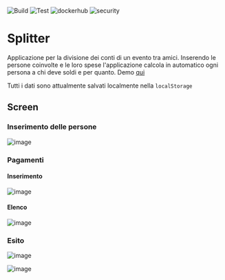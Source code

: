 ![Build](https://github.com/Belingheri/splitter/actions/workflows/webpack.yml/badge.svg)
![Test](https://github.com/Belingheri/splitter/actions/workflows/test.yml/badge.svg)
![dockerhub](https://github.com/Belingheri/splitter/actions/workflows/dockerhub.yml/badge.svg)
![security](https://github.com/Belingheri/splitter/actions/workflows/codeql-analysis.yml/badge.svg)

# Splitter

Applicazione per la divisione dei conti di un evento tra amici.
Inserendo le persone coinvolte e le loro spese l'applicazione calcola in automatico ogni persona a chi deve soldi e per quanto.
Demo [qui](https://easy-splitter.herokuapp.com/)

Tutti i dati sono attualmente salvati localmente nella `localStorage`

## Screen

### Inserimento delle persone
![image](https://user-images.githubusercontent.com/33315640/168423193-f1ae743c-62a4-4803-b98f-a40c09d053ad.png)
### Pagamenti
#### Inserimento
![image](https://user-images.githubusercontent.com/33315640/168423224-605653b3-f65b-4276-b9dd-d88908281529.png)
#### Elenco
![image](https://user-images.githubusercontent.com/33315640/168423265-b2b03581-2dd7-4c84-9059-2238aa177d01.png)
### Esito
![image](https://user-images.githubusercontent.com/33315640/168423279-13f1b723-02d5-4ee0-af33-f2e38fee5321.png)


![image](https://user-images.githubusercontent.com/33315640/168423288-4193514a-df6c-4a6e-b39b-a74307b075d8.png)
